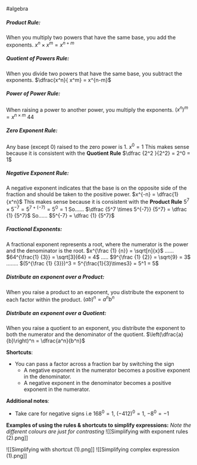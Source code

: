 #algebra 
##### Product Rule: 
When you multiply two powers that have the same base, you add the exponents.
$x^n \times x^m = x^{n+m}$

##### Quotient of Powers Rule:
When you divide two powers that have the same base, you subtract the exponents.
$\dfrac{x^n}{ x^m} = x^{n-m}$

##### Power of Power Rule: 
When raising a power to another power, you multiply the exponents.
$(x^n)^m = x^{n \times m}$
44
##### Zero Exponent Rule: 
Any base (except 0) raised to the zero power is 1.
$x^0 = 1$
This makes sense because it is consistent with the **Quotient Rule** $\dfrac {2^2 }{2^2} = 2^0 = 1$

##### Negative Exponent Rule:
A negative exponent indicates that the base is on the opposite side of the fraction and should be taken to the positive power.
$x^{-n} = \dfrac{1}{x^n}$
This makes sense because it is consistent with the **Product Rule** $5^7 \times 5^{-7} = 5^{7 + (-7)} = 5^0 = 1$  So...... $\dfrac {5^7 \times 5^{-7}} {5^7} = \dfrac {1} {5^7}$ So...... $5^{-7} = \dfrac {1} {5^7}$

##### Fractional Exponents:
 A fractional exponent represents a root, where the numerator is the power and the denominator is the root.
$x^{\frac {1} {n}} = \sqrt[n]{x}$  ...... $64^{\frac{1} {3}} = \sqrt[3]{64} = 4$ ..... $9^{\frac {1} {2}} = \sqrt{9} = 3$ ........ $(5^{\frac {1} {3}})^3 = 5^{\frac{1}{3}\times3} = 5^1 = 5$

##### Distribute an exponent over a Product:
When you raise a product to an exponent, you distribute the exponent to each factor within the product.
$(a b)^n = a^n b^n$

##### Distribute an exponent over a Quotient:
When you raise a quotient to an exponent, you distribute the exponent to both the numerator and the denominator of the quotient.
$\left(\dfrac{a}{b}\right)^n = \dfrac{a^n}{b^n}$


**Shortcuts**:
- You can pass a factor across a fraction bar by switching the sign 
	- A negative exponent in the numerator becomes a positive exponent in the denominator.
	- A negative exponent in the denominator becomes a positive exponent in the numerator. 

**Additional notes**:
- Take care for negative signs i.e $168^0 = 1$, $(-412)^0 = 1$, $-8^0 = -1$


**Examples of using the rules & shortcuts to simplify expressions:**
*Note the different colours are just for contrasting*
![[Simplifying with exponent rules (2).png]]





![[Simplifying with shortcut (1).png]]
![[Simplifying complex expression (1).png]]